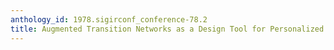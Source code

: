 ```yaml
---
anthology_id: 1978.sigirconf_conference-78.2
title: Augmented Transition Networks as a Design Tool for Personalized Data Base Systems
---
```

